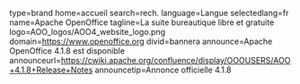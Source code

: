 type=brand
home=accueil
search=rech.
language=Langue
selectedlang=fr
name=Apache OpenOffice
tagline=La suite bureautique libre et gratuite
logo=AOO_logos/AOO4_website_logo.png
domain=https://www.openoffice.org
divid=bannera
announce=Apache OpenOffice 4.1.8 est disponible
announceurl=https://cwiki.apache.org/confluence/display/OOOUSERS/AOO+4.1.8+Release+Notes
announcetip=Annonce officielle 4.1.8
~~~~~~
